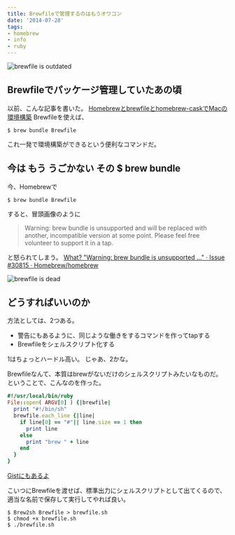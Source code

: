 ```yaml
---
title: Brewfileで管理するのはもうオワコン
date: '2014-07-28'
tags:
- homebrew
- info
- ruby
---
```


![brewfile is outdated](brewfile-is-outdated.png)

## Brewfileでパッケージ管理していたあの頃

以前、こんな記事を書いた。
[Homebrewとbrewfileとhomebrew-caskでMacの環境構築](2014/homebrew-and-brewfile-and-homebrew-cask/)
Brewfileを使えば、

```shell
$ brew bundle Brewfile
```

これ一発で環境構築ができるという便利なコマンドだ。

## 今は もう うごかない その $ brew bundle

今、Homebrewで

```vim
$ brew bundle Brewfile
```

すると、冒頭画像のように

> Warning: brew bundle is unsupported and will be replaced with another,
> incompatible version at some point.
> Please feel free volunteer to support it in a tap.

と怒られてしまう。
[What?  "Warning: brew bundle is unsupported ..." · Issue #30815 · Homebrew/homebrew](https://github.com/Homebrew/homebrew/issues/30815)

![brewfile is dead](brewfile-is-dead.png)

## どうすればいいのか

方法としては、2つある。

- 警告にもあるように、同じような働きをするコマンドを作ってtapする
- Brewfileをシェルスクリプト化する

1はちょっとハードル高い。
じゃあ、2かな。

Brewfileなんて、本質はbrewがないだけのシェルスクリプトみたいなものだ。ということで、こんなのを作った。

```ruby
#!/usr/local/bin/ruby
File::open( ARGV[0] ) {|brewfile|
  print "#!/bin/sh"
  brewfile.each_line {|line|
    if line[0] == "#"|| line.size == 1 then
      print line
    else
      print "brew " + line
    end
  }
}
```

[Gistにもあるよ](https://gist.github.com/unasuke/465d360e73a9718d8980)

こいつにBrewfileを渡せば、標準出力にシェルスクリプトとして出てくるので、適当な名前で保存して実行してやれば良い。

```shell
$ Brew2sh Brewfile > brewfile.sh
$ chmod +x brewfile.sh
$ ./brewfile.sh
```

